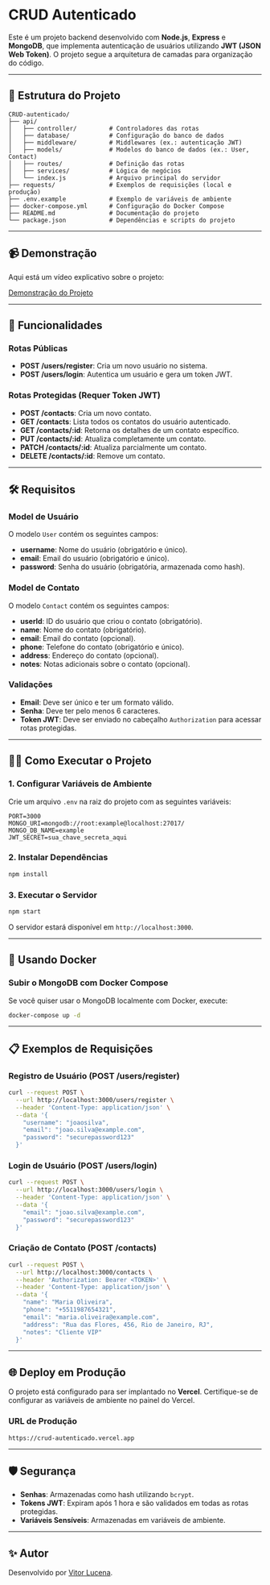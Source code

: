 # CRUD Autenticado

Este é um projeto backend desenvolvido com **Node.js**, **Express** e **MongoDB**, que implementa autenticação de usuários utilizando **JWT (JSON Web Token)**. O projeto segue a arquitetura de camadas para organização do código.

---

## 📂 Estrutura do Projeto

```
CRUD-autenticado/
├── api/
│   ├── controller/         # Controladores das rotas
│   ├── database/           # Configuração do banco de dados
│   ├── middleware/         # Middlewares (ex.: autenticação JWT)
│   ├── models/             # Modelos do banco de dados (ex.: User, Contact)
│   ├── routes/             # Definição das rotas
│   ├── services/           # Lógica de negócios
│   └── index.js            # Arquivo principal do servidor
├── requests/               # Exemplos de requisições (local e produção)
├── .env.example            # Exemplo de variáveis de ambiente
├── docker-compose.yml      # Configuração do Docker Compose
├── README.md               # Documentação do projeto
└── package.json            # Dependências e scripts do projeto
```

---

## 📹 Demonstração

Aqui está um vídeo explicativo sobre o projeto:

[Demonstração do Projeto](./Demonstração.mp4)

---

## 🚀 Funcionalidades

### Rotas Públicas
- **POST /users/register**: Cria um novo usuário no sistema.
- **POST /users/login**: Autentica um usuário e gera um token JWT.

### Rotas Protegidas (Requer Token JWT)
- **POST /contacts**: Cria um novo contato.
- **GET /contacts**: Lista todos os contatos do usuário autenticado.
- **GET /contacts/:id**: Retorna os detalhes de um contato específico.
- **PUT /contacts/:id**: Atualiza completamente um contato.
- **PATCH /contacts/:id**: Atualiza parcialmente um contato.
- **DELETE /contacts/:id**: Remove um contato.

---

## 🛠️ Requisitos

### Model de Usuário
O modelo `User` contém os seguintes campos:
- **username**: Nome do usuário (obrigatório e único).
- **email**: Email do usuário (obrigatório e único).
- **password**: Senha do usuário (obrigatória, armazenada como hash).

### Model de Contato
O modelo `Contact` contém os seguintes campos:
- **userId**: ID do usuário que criou o contato (obrigatório).
- **name**: Nome do contato (obrigatório).
- **email**: Email do contato (opcional).
- **phone**: Telefone do contato (obrigatório e único).
- **address**: Endereço do contato (opcional).
- **notes**: Notas adicionais sobre o contato (opcional).

### Validações
- **Email**: Deve ser único e ter um formato válido.
- **Senha**: Deve ter pelo menos 6 caracteres.
- **Token JWT**: Deve ser enviado no cabeçalho `Authorization` para acessar rotas protegidas.

---

## 🧑‍💻 Como Executar o Projeto

### 1. Configurar Variáveis de Ambiente
Crie um arquivo `.env` na raiz do projeto com as seguintes variáveis:

```properties
PORT=3000
MONGO_URI=mongodb://root:example@localhost:27017/
MONGO_DB_NAME=example
JWT_SECRET=sua_chave_secreta_aqui
```

### 2. Instalar Dependências
```bash
npm install
```

### 3. Executar o Servidor
```bash
npm start
```

O servidor estará disponível em `http://localhost:3000`.

---

## 🐳 Usando Docker

### Subir o MongoDB com Docker Compose
Se você quiser usar o MongoDB localmente com Docker, execute:
```bash
docker-compose up -d
```

---

## 📋 Exemplos de Requisições

### Registro de Usuário (POST /users/register)
```bash
curl --request POST \
  --url http://localhost:3000/users/register \
  --header 'Content-Type: application/json' \
  --data '{
    "username": "joaosilva",
    "email": "joao.silva@example.com",
    "password": "securepassword123"
  }'
```

### Login de Usuário (POST /users/login)
```bash
curl --request POST \
  --url http://localhost:3000/users/login \
  --header 'Content-Type: application/json' \
  --data '{
    "email": "joao.silva@example.com",
    "password": "securepassword123"
  }'
```

### Criação de Contato (POST /contacts)
```bash
curl --request POST \
  --url http://localhost:3000/contacts \
  --header 'Authorization: Bearer <TOKEN>' \
  --header 'Content-Type: application/json' \
  --data '{
    "name": "Maria Oliveira",
    "phone": "+5511987654321",
    "email": "maria.oliveira@example.com",
    "address": "Rua das Flores, 456, Rio de Janeiro, RJ",
    "notes": "Cliente VIP"
  }'
```

---

## 🌐 Deploy em Produção

O projeto está configurado para ser implantado no **Vercel**. Certifique-se de configurar as variáveis de ambiente no painel do Vercel.

### URL de Produção
```
https://crud-autenticado.vercel.app
```

---

## 🛡️ Segurança

- **Senhas**: Armazenadas como hash utilizando `bcrypt`.
- **Tokens JWT**: Expiram após 1 hora e são validados em todas as rotas protegidas.
- **Variáveis Sensíveis**: Armazenadas em variáveis de ambiente.

---

## ✨ Autor

Desenvolvido por [Vitor Lucena](https://github.com/vitorlucena1).
